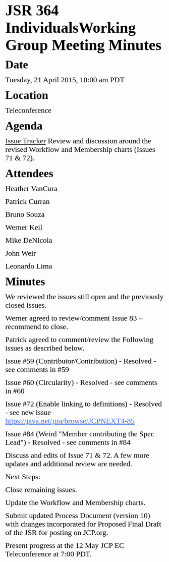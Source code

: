 <font color="#000000"><font face="Times-Roman, serif"><font size="7">**JSR 364 IndividualsWorking Group Meeting Minutes**</font></font></font>

<font color="#000000"><font face="Times-Roman, serif"><font size="6" style="font-size: 27pt">**Date**</font></font></font>

<font color="#000000"><font face="Times-Roman, serif"><font size="5">Tuesday, 21 April 2015, 10:00 am PDT</font></font></font>

<font color="#000000"><font face="Times-Roman, serif"><font size="6" style="font-size: 27pt">**Location**</font></font></font>

<font color="#000000"><font face="Times-Roman, serif"><font size="5">Teleconference</font></font></font>

<font color="#000000"><font face="Times-Roman, serif"><font size="6" style="font-size: 27pt">**Agenda**</font></font></font>

<font color="#000000"><font face="Times-Roman, serif"><font size="5"><span style="font-weight: normal">[Issue Tracker](https://java.net/jira/browse/JCPNEXT4) Review and discussion around the revised Workflow and Membership charts (Issues 71 & 72).</span></font></font></font>

<font color="#000000"><font face="Times-Roman, serif"><font size="6" style="font-size: 27pt">**Attendees**</font></font></font>

<font color="#000000"><font face="Times-Roman, serif"><font size="5">Heather VanCura</font></font></font>

<font color="#000000"><font face="Times-Roman, serif"><font size="5">Patrick Curran</font></font></font>

<font color="#000000"><font face="Times-Roman, serif"><font size="5">Bruno Souza</font></font></font>

<font color="#000000"><font face="Times-Roman, serif"><font size="5">Werner Keil</font></font></font>

<font color="#000000"><font face="Times-Roman, serif"><font size="5">Mike DeNicola</font></font></font>

<font color="#000000"><font face="Times-Roman, serif"><font size="5">John Weir</font></font></font>

<font color="#000000"><font face="Times-Roman, serif"><font size="5">Leonardo Lima</font></font></font>

<font color="#000000"><font face="Times-Roman, serif"><font size="6" style="font-size: 27pt">**Minutes**</font></font></font>

<font color="#000000"><font face="Times New Roman, serif"><font size="5"><span style="font-weight: normal">We reviewed the issues still open and the previously closed issues.</span></font></font></font>

<font color="#000000"><font face="Times New Roman, serif"><font size="5"><span style="font-weight: normal">Werner agreed to review/comment Issue 83 – recommend to close.</span></font></font></font>

<font face="Times New Roman, serif"><font size="5"><font color="#000000"><span style="font-weight: normal">Patrick agreed to comment/review the Following issues as described below.</span></font></font></font>

<font color="#000000"><font face="Times New Roman, serif"><font size="5">Issue #59 (Contributor/Contribution) - Resolved - see comments in #59</font></font></font>

<font color="#000000"><font face="Times New Roman, serif"><font size="5">Issue #60 (Circularity) - Resolved - see comments in #60</font></font></font>

<font color="#000000"><font face="Times New Roman, serif"><font size="5">Issue #72 (Enable linking to definitions) - Resolved - see new issue</font></font></font> [<font color="#386eff"><font face="Times New Roman, serif"><font size="5"><u>https://java.net/jira/browse/JCPNEXT4-85</u></font></font></font>](https://java.net/jira/browse/JCPNEXT4-85)

<font face="Times New Roman, serif"><font size="5"><font color="#000000">Issue #84 (Weird "Member contributing the Spec Lead") - Resolved - see comments in #84</font></font></font>

<font face="Times New Roman, serif"><font size="5"><font color="#000000">Discuss and edits of Issue 71 & 72\. A few more updates and additional review are needed.</font></font></font>

<font color="#000000"><font face="Times-Roman, serif"><font size="5">Next Steps:</font></font></font>

<font color="#000000"><font face="Times-Roman, serif"><font size="5">Close remaining issues.</font></font></font>

<font color="#000000"><font face="Times-Roman, serif"><font size="5">Update the Workflow and Membership charts.</font></font></font>

<font color="#000000"><font face="Times-Roman, serif"><font size="5">Submit updated Process Document (version 10) with changes incorporated for Proposed Final Draft of the JSR for posting on JCP.org.</font></font></font>

<font color="#000000"><font face="Times-Roman, serif"><font size="5">Present progress at the 12 May JCP EC Teleconference at 7:00 PDT. </font></font></font>